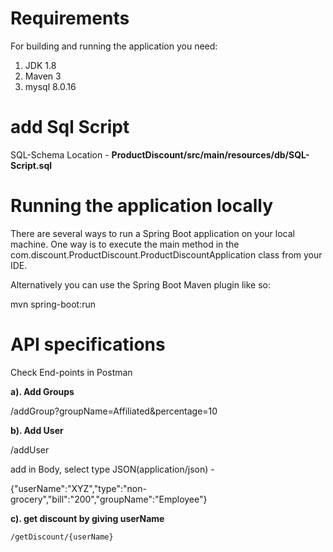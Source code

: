 # Requirements
For building and running the application you need:

1. JDK 1.8
2. Maven 3
3. mysql 8.0.16

# add Sql Script
SQL-Schema Location - **ProductDiscount/src/main/resources/db/SQL-Script.sql**


# Running the application locally
There are several ways to run a Spring Boot application on your local machine. One way is to execute the main method in the com.discount.ProductDiscount.ProductDiscountApplication class from your IDE.

Alternatively you can use the Spring Boot Maven plugin like so:

mvn spring-boot:run

# API specifications 
Check End-points in Postman

**a). Add Groups** 

/addGroup?groupName=Affiliated&percentage=10

**b). Add User**

   /addUser

add in Body, select type JSON(application/json) -

{"userName":"XYZ","type":"non-grocery","bill":"200","groupName":"Employee"}

**c). get discount by giving userName**

    /getDiscount/{userName}









